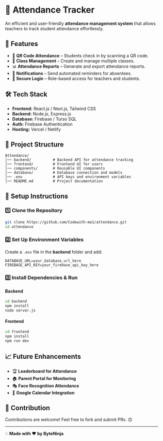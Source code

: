 

# 📌 Attendance Tracker  

An efficient and user-friendly **attendance management system** that allows teachers to track student attendance effortlessly.  

## 🚀 Features  
- 🎯 **QR Code Attendance** – Students check in by scanning a QR code.  
- 🏫 **Class Management** – Create and manage multiple classes.  
- 📊 **Attendance Reports** – Generate and export attendance reports.  
- 🔔 **Notifications** – Send automated reminders for absentees.  
- 🔐 **Secure Login** – Role-based access for teachers and students.  

## 🛠️ Tech Stack  
- **Frontend:** React.js / Next.js, Tailwind CSS  
- **Backend:** Node.js, Express.js  
- **Database:** Firebase / Turso SQL  
- **Auth:** Firebase Authentication  
- **Hosting:** Vercel / Netlify  

## 📂 Project Structure  
```
Attendance/
│── backend/          # Backend API for attendance tracking
│── frontend/         # Frontend UI for users
│── components/       # Reusable UI components
│── database/         # Database connection and models
│── .env              # API keys and environment variables
│── README.md         # Project documentation
```

## 🔧 Setup Instructions  
### 1️⃣ Clone the Repository  
```bash
git clone https://github.com/Codewith-me1/attendance.git
cd attendance
```

### 2️⃣ Set Up Environment Variables  
Create a `.env` file in the **backend** folder and add:  
```env
DATABASE_URL=your_database_url_here
FIREBASE_API_KEY=your_firebase_api_key_here
```

### 3️⃣ Install Dependencies & Run  
#### Backend  
```bash
cd backend
npm install
node server.js
```
#### Frontend  
```bash
cd frontend
npm install
npm run dev
```

## 📈 Future Enhancements  
- 🏆 **Leaderboard for Attendance**  
- 🏠 **Parent Portal for Monitoring**  
- 🎭 **Face Recognition Attendance**  
- 📆 **Google Calendar Integration**  

## 🤝 Contribution  
Contributions are welcome! Feel free to fork and submit PRs. 😊  

---  
💡 **Made with ❤️ by ByteNinja**  
```
